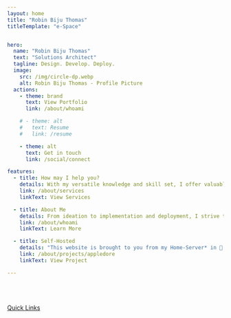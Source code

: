 ```yaml
---
layout: home
title: "Robin Biju Thomas"
titleTemplate: "e-Space"


hero:
  name: "Robin Biju Thomas"
  text: "Solutions Architect"
  tagline: Design. Develop. Deploy.
  image:
    src: /img/circle-dp.webp
    alt: Robin Biju Thomas - Profile Picture
  actions:
    - theme: brand
      text: View Portfolio
      link: /about/whoami

    # - theme: alt
    #   text: Resume
    #   link: /resume

    - theme: alt
      text: Get in touch
      link: /social/connect

features:
  - title: How may I help you?
    details: With my versatile knowledge and skill set, I offer valuable solutions across diverse domains, platforms, and technologies.
    link: /about/services
    linkText: View Services

  - title: About Me
    details: From ideation to implementation and deployment, I strive to cover all facets of the product life cycle. 
    link: /about/whoami
    linkText: Learn More

  - title: Self-Hosted 
    details: "This website is brought to you from my Home-Server* in 📍 Bangalore, India. Check out what else I have running!" 
    link: /about/projects/appledore
    linkText: View Project

---
```


<div class="flex-container">
  <!-- <a class="flex-item" href="/social/quick-links">
    <button class="custom-button">Quick Links</button>
  </a> -->
  <div class="flex-item" style="padding-top: 50px;">
    <a class="custom-button" href="/social/quick-links">Quick Links</a>
  </div>
</div>

